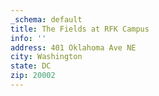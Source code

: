 ```yaml
---
_schema: default
title: The Fields at RFK Campus
info: ''
address: 401 Oklahoma Ave NE
city: Washington
state: DC
zip: 20002
---
```


